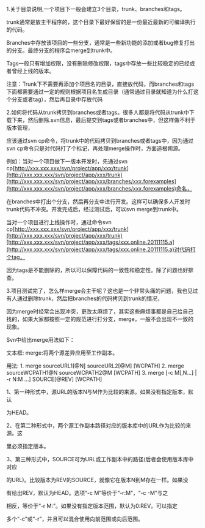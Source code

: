 1.关于目录说明,一个项目下一般会建立3个目录，trunk、branches和tags。

trunk通常是放主干程序的，这个目录下最好保留的是一份最近最新的可编译执行的代码。

Branches中存放该项目的一些分支，通常是一些新功能的添加或者bug修复打出的分支。最终分支的程序会merge到trunk中。

Tags一般只有增加权限，没有删除修改权限，tags中存放一些比较稳定的已经或者曾经上线的版本。

注意：Trunk下不需要再添加个项目名的目录，直接放代码，而branches和tags下面都需要通过一定的规则根据项目名生成目录（通常通过目录就知道为什么打这个分支或者tag），然后再目录中存放代码



2.如何将代码从trunk拷贝到branches或者tags。很多人都是将代码从trunk中下载下来，然后删除.svn信息，最后提交到tags或者branches中，但这样做不利于版本管理，

应该通过svn cp命令，将trunk中的代码拷贝到branches或者tags中，因为通过svn cp命令只是对代码打了个标记，再处理merge操作时，方面追根朔源。

例如：当对一个项目做下一版本开发时，先通过svn cp[http://xxx.xxx.xxx/svn/project/app/xxx/trunk](http://xxx.xxx.xxx/svn/project/app/xxx/trunk)[http://xxx.xxx.xxx/svn/project/app/xxx/branches/xxx.forexamples](http://xxx.xxx.xxx/svn/project/app/xxx/branches/xxx.forexamples)命名，

在branches中打出个分支，然后再分支中进行开发。这样可以确保多人开发时trunk代码不冲突。开发完成后，经过测试后，可以svn merge到trunk中。

当对一个项目进行上线操作时，通过命令svn cp[http://xxx.xxx.xxx/svn/project/app/xxx/trunk](http://xxx.xxx.xxx/svn/project/app/xxx/trunk)[http://xxx.xxx.xxx/svn/project/app/xxx/tags/xxx.online.20111115.a](http://xxx.xxx.xxx/svn/project/app/xxx/tags/xxx.online.20111115.a)对代码打个tag，

因为tags是不能删除的，所以可以保障代码的一致性和稳定性。除了问题也好排查。



3.项目测试完了，怎么样merge会主干呢？这也是一个非常头痛的问题，我也见过有人通过删除trunk，然后把branches的代码拷贝到trunk的情况，

因为merge时经常会出现冲突，更改太麻烦了，其实这些麻烦事都是自己给自己找的，如果大家都按照一定的规范进行打分支，merge，一般不会出现不一致的现象。

Svn中给出merge用法如下：

文本框: merge:将两个源差异应用至工作副本。

用法: 1. merge sourceURL1\[@N\] sourceURL2\[@M\] \[WCPATH\] 2. merge sourceWCPATH1@N sourceWCPATH2@M \[WCPATH\] 3. merge \[-c M\[,N...\] \| -r N:M ...\] SOURCE\[@REV\] \[WCPATH\]

1、第一种形式中，源URL的版本N与M作为比较的来源。如果没有指定版本，默认

为HEAD。

2、在第二种形式中，两个源工作副本路径对应的版本库中的URL作为比较的来源。这

里必须指定版本。

3、第三种形式中，SOURCE可为URL或工作副本中的路径\(后者会使用版本库中对应

的URL\)。比较版本为REV的SOURCE，就像它在版本N到M存在一样。如果没

有给出REV，默认为HEAD。选项“-c M”等价于“-r:M”，“-c -M”与之

相反，等价于“-r M:”。如果没有指定版本范围，默认为0:REV。可以指定

多个“-c”或“-r”，并且可以混合使用向前范围或向后范围。

